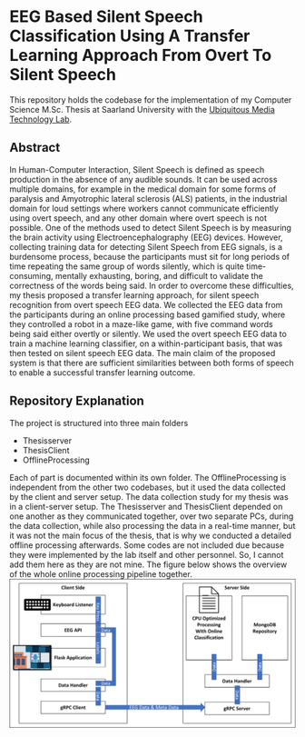 # EEG Based Silent Speech Classification Using A Transfer Learning Approach From Overt To Silent Speech
This repository holds the codebase for the implementation of my Computer Science M.Sc. Thesis at Saarland University with the [Ubiquitous Media Technology Lab](https://umtl.cs.uni-saarland.de/).
## Abstract
In Human-Computer Interaction, Silent Speech is defined as speech production in the absence of any audible sounds.  It can be used across multiple domains, for example in the medical domain for some forms of paralysis and Amyotrophic lateral sclerosis (ALS) patients, in the industrial domain for loud settings where workers cannot communicate efficiently using overt speech, and any other domain where overt speech is not possible. One of the methods used to detect Silent Speech is by measuring the brain activity using Electroencephalography (EEG) devices. However, collecting training data for detecting Silent Speech from EEG signals, is a burdensome process, because the participants must sit for long periods of time repeating the same group of words silently, which is quite time-consuming, mentally exhausting, boring, and difficult to validate the correctness of the words being said. In order to overcome these difficulties, my thesis proposed a transfer learning approach, for silent speech recognition from overt speech EEG data. We collected the EEG data from the participants during an online processing based gamified study, where they controlled a robot in a maze-like game, with five command words being said either overtly or silently. We used the overt speech EEG data to train a machine learning classifier, on a within-participant basis, that was then tested on silent speech EEG data. The main claim of the proposed system is that there are sufficient similarities between both forms of speech to enable a successful transfer learning outcome.
## Repository Explanation
The project is structured into three main folders
 - Thesisserver
 - ThesisClient
 - OfflineProcessing

Each of part is documented within its own folder. The OfflineProcessing is independent from the other two codebases, but it used the data collected by the client and server setup.
The data collection study for my thesis was in a client-server setup. The Thesisserver and ThesisClient depended on one another as they communicated together, over two separate PCs, during the data collection, while also processing the data in a real-time manner, but it was not the main focus of the thesis, that is why we conducted a detailed offline processing afterwards.
Some codes are not included due because they were implemented by the lab itself and other personnel. So, I cannot add them here as they are not mine.
The figure below shows the overview of the whole online processing pipeline together.
![Online Processing Overview](./documents/Online_Processing_Overview.png)
